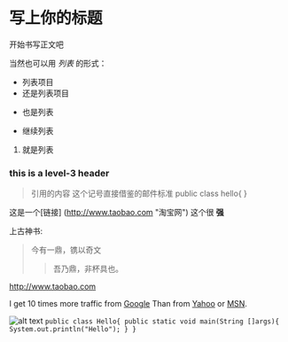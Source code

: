 写上你的标题
=============

开始书写正文吧

当然也可以用 *列表* 的形式：
* 列表项目
* 还是列表项目
+ 也是列表
- 继续列表
1. 就是列表

### this is a level-3 header ###
>    引用的内容
>    这个记号直接借鉴的邮件标准
    public class hello{
    }

这是一个[链接] (http://www.taobao.com "淘宝网")
这个很 **强**

上古神书:
>   今有一鼎，镌以奇文
>   >   吾乃鼎，非杯具也。

<http://www.taobao.com>

I get 10 times more traffic from [Google][1] Than from [Yahoo][2] or [MSN][3].

[1]:http://www.google.com/ "Google"
[2]:http://search.yahoo.com/ "Yahoo Search"
[3]:http://search.smn.com/ "MSN Search"

![alt text](https://secure.gravatar.com/avatar/89bbfb169f008b30a569c2de6b3e62f7?s=140&d=https://a248.e.akamai.net/assets.github.com%2Fimages%2Fgravatars%2Fgravatar-user-420.png "title")
`
public class Hello{
    public static void main(String []args){
        System.out.println("Hello");
    }
}
`
